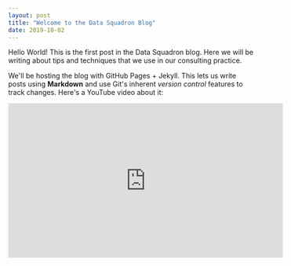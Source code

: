```yaml
---
layout: post
title: "Welcome to the Data Squadron Blog"
date: 2019-10-02
---
```


Hello World! This is the first post in the Data Squadron blog. Here we will be writing about tips and techniques that we use in our consulting practice.

We'll be hosting the blog with GitHub Pages + Jekyll. This lets us write posts using **Markdown** and use Git's inherent *version control* features to track changes. Here's a YouTube video about it:
<iframe width="560" height="315" src="https://www.youtube.com/embed/8DoGmR9iKQQ" frameborder="0" allow="accelerometer; autoplay; encrypted-media; gyroscope; picture-in-picture" allowfullscreen></iframe>


